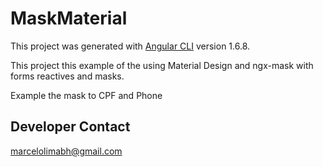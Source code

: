 # MaskMaterial

This project was generated with [Angular CLI](https://github.com/angular/angular-cli) version 1.6.8.

This project this example of the using Material Design and ngx-mask with forms reactives and masks.


Example the mask to CPF and Phone


## Developer Contact

marcelolimabh@gmail.com
